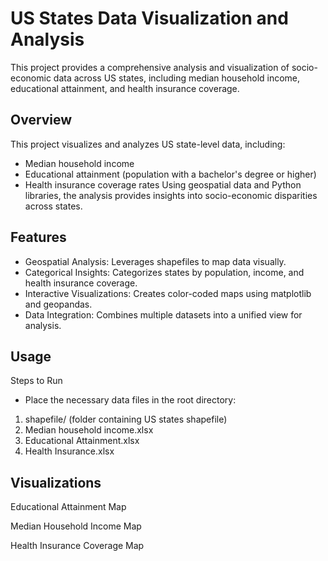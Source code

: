 # US States Data Visualization and Analysis
This project provides a comprehensive analysis and visualization of socio-economic data across US states, including median household income, educational attainment, and health insurance coverage.
## Overview
This project visualizes and analyzes US state-level data, including:
* Median household income
* Educational attainment (population with a bachelor's degree or higher)
* Health insurance coverage rates
Using geospatial data and Python libraries, the analysis provides insights into socio-economic disparities across states.

## Features
* Geospatial Analysis: Leverages shapefiles to map data visually.
* Categorical Insights: Categorizes states by population, income, and health insurance coverage.
* Interactive Visualizations: Creates color-coded maps using matplotlib and geopandas.
* Data Integration: Combines multiple datasets into a unified view for analysis.

## Usage
Steps to Run
* Place the necessary data files in the root directory:
1. shapefile/ (folder containing US states shapefile)
2. Median household income.xlsx
3. Educational Attainment.xlsx
4. Health Insurance.xlsx

## Visualizations
Educational Attainment Map

Median Household Income Map

Health Insurance Coverage Map
